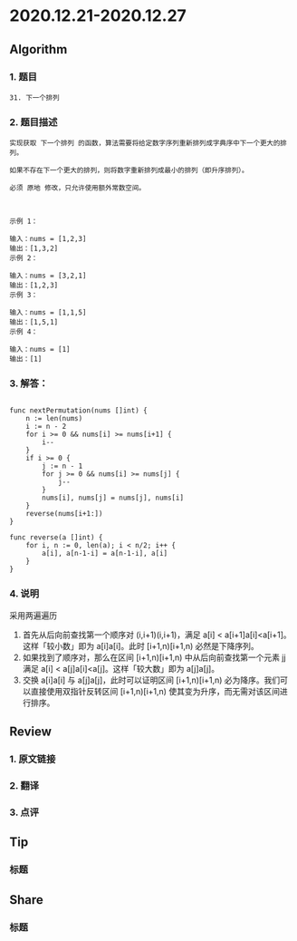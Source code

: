 # 2020.12.21-2020.12.27

## Algorithm
### 1. 题目
```
31. 下一个排列
```
### 2. 题目描述
```
实现获取 下一个排列 的函数，算法需要将给定数字序列重新排列成字典序中下一个更大的排列。

如果不存在下一个更大的排列，则将数字重新排列成最小的排列（即升序排列）。

必须 原地 修改，只允许使用额外常数空间。

 

示例 1：

输入：nums = [1,2,3]
输出：[1,3,2]
示例 2：

输入：nums = [3,2,1]
输出：[1,2,3]
示例 3：

输入：nums = [1,1,5]
输出：[1,5,1]
示例 4：

输入：nums = [1]
输出：[1]

```

### 3. 解答：
```golang

func nextPermutation(nums []int) {
	n := len(nums)
	i := n - 2
	for i >= 0 && nums[i] >= nums[i+1] {
		i--
	}
	if i >= 0 {
		j := n - 1
		for j >= 0 && nums[i] >= nums[j] {
			j--
		}
		nums[i], nums[j] = nums[j], nums[i]
	}
	reverse(nums[i+1:])
}

func reverse(a []int) {
	for i, n := 0, len(a); i < n/2; i++ {
		a[i], a[n-1-i] = a[n-1-i], a[i]
	}
}
```
### 4. 说明
采用两遍遍历
1. 首先从后向前查找第一个顺序对 (i,i+1)(i,i+1)，满足 a[i] < a[i+1]a[i]<a[i+1]。这样「较小数」即为 a[i]a[i]。此时 [i+1,n)[i+1,n) 必然是下降序列。
2. 如果找到了顺序对，那么在区间 [i+1,n)[i+1,n) 中从后向前查找第一个元素 jj 满足 a[i] < a[j]a[i]<a[j]。这样「较大数」即为 a[j]a[j]。
3. 交换 a[i]a[i] 与 a[j]a[j]，此时可以证明区间 [i+1,n)[i+1,n) 必为降序。我们可以直接使用双指针反转区间 [i+1,n)[i+1,n) 使其变为升序，而无需对该区间进行排序。

## Review
### 1. 原文链接


### 2. 翻译


### 3. 点评


## Tip
### 标题


## Share
### 标题
